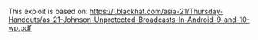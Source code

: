 This exploit is based on: https://i.blackhat.com/asia-21/Thursday-Handouts/as-21-Johnson-Unprotected-Broadcasts-In-Android-9-and-10-wp.pdf